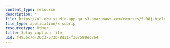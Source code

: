```yaml
---
content_type: resource
description: ''
file: https://ol-ocw-studio-app-qa.s3.amazonaws.com/courses/5-08j-biological-chemistry-ii-spring-2016/f495bc7d36c3573b8d21f307588ec764_w4nmIfPJe9E.vtt
file_type: application/x-subrip
resourcetype: Other
title: 3play caption file
uid: f495bc7d-36c3-573b-8d21-f307588ec764
---
```

